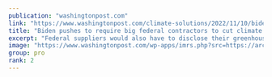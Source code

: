 ```yaml
---
publication: "washingtonpost.com"
link: "https://www.washingtonpost.com/climate-solutions/2022/11/10/biden-climate-federal-suppliers-cop27/"
title: "Biden pushes to require big federal contractors to cut climate pollution"
excerpt: "Federal suppliers would also have to disclose their greenhouse gas emissions and the climate change risks they face under the proposed rule."
image: "https://www.washingtonpost.com/wp-apps/imrs.php?src=https://arc-anglerfish-washpost-prod-washpost.s3.amazonaws.com/public/7CQ6CZ7DUGJRM6HF6A2UROTPUA.jpg&w=1440"
group: pro
rank: 2
---
```

